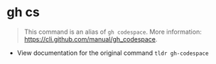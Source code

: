 # gh cs
> This command is an alias of `gh codespace`.
> More information: <https://cli.github.com/manual/gh_codespace>.

- View documentation for the original command
`tldr gh-codespace`
